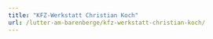 ```yaml
---
title: "KFZ-Werkstatt Christian Koch"
url: /lutter-am-barenberge/kfz-werkstatt-christian-koch/
---
```

